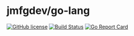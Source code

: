 # jmfgdev/go-lang

[![GitHub license](https://img.shields.io/badge/license-AGPLv3-blue.svg)](https://raw.githubusercontent.com/jmfgdev/coin-toss.go/master/LICENSE)
[![Build Status](https://travis-ci.org/jmfgdev/coin-toss.go.svg?branch=master)](https://travis-ci.org/jmfgdev/cointoss.go)
[![Go Report Card](https://goreportcard.com/badge/github.com/jmfgdev/go-lang)](https://goreportcard.com/report/github.com/jmfgdev/go-lang)
